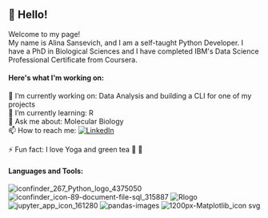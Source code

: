 ## 👋 Hello!
Welcome to my page!<br>
My name is Alina Sansevich, and I am a self-taught Python Developer. I have a PhD in Biological Sciences and I have completed IBM's Data Science Professional Certificate from Coursera.

#### Here's what I'm working on:
🔭 I’m currently working on: Data Analysis and building a CLI for one of my projects<br>
🌱 I’m currently learning: R<br>
💬 Ask me about: Molecular Biology<br>
📫 How to reach me: 
[![LinkedIn](https://img.shields.io/badge/LinkedIn-alinasansevich-blue)](https://www.linkedin.com/in/alina-sansevich-070b6159/)<br>

⚡ Fun fact: I love Yoga and green tea 🙏 🍵

#### Languages and Tools: 
![iconfinder_267_Python_logo_4375050](https://user-images.githubusercontent.com/58040292/114317803-795d5680-9acf-11eb-9b96-8fe7af328a77.png)
![iconfinder_icon-89-document-file-sql_315887](https://user-images.githubusercontent.com/58040292/114317944-27690080-9ad0-11eb-9711-3019e818ebb9.png)
![Rlogo](https://user-images.githubusercontent.com/58040292/114319113-add41100-9ad5-11eb-8fd9-76634781e766.png)
![jupyter_app_icon_161280](https://user-images.githubusercontent.com/58040292/114319715-3eabec00-9ad8-11eb-91a0-dfe191925eeb.png)
![pandas-images](https://user-images.githubusercontent.com/58040292/114320045-c0e8e000-9ad9-11eb-82ad-7a54db7e08a1.jpg)
![1200px-Matplotlib_icon svg](https://user-images.githubusercontent.com/58040292/114320371-4de06900-9adb-11eb-9a75-e6670d74d0b1.png)
